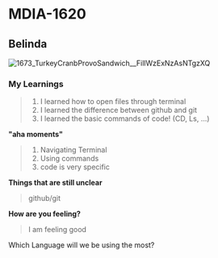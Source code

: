 # MDIA-1620
## Belinda

![1673_TurkeyCranbProvoSandwich__FillWzExNzAsNTgzXQ](https://github.com/user-attachments/assets/da2a77ac-4032-469c-8bdb-c868e2e37056)

### My Learnings
>1. I learned how to open files through terminal
>2. I learned the difference between github and git
>3. I learned the basic commands of code! (CD, Ls, ...)

**"aha moments"**
>1. Navigating Terminal
>2. Using commands
>3. code is very specific

**Things that are still unclear**
>github/git

**How are you feeling?**
>I am feeling good

Which Language will we be using the most?

